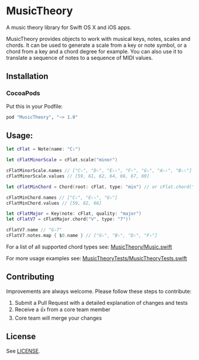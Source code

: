 # MusicTheory
A music theory library for Swift OS X and iOS apps.

MusicTheory provides objects to work with musical keys, notes, scales and chords. It can be used to generate a scale from a key or note symbol, or a chord from a key and a chord degree for example. You can also use it to translate a sequence of notes to a sequence of MIDI values.

## Installation

### CocoaPods

Put this in your Podfile:

```ruby
pod "MusicTheory", "~> 1.0"
```

## Usage:

```swift
let cFlat = Note(name: "C♭")

let cFlatMinorScale = cFlat.scale("minor")

cFlatMinorScale.names // ["C♭", "D♭", "E♭♭", "F♭", "G♭", "A♭♭", "B♭♭"]
cFlatMinorScale.values // [59, 61, 62, 64, 66, 67, 69]

let cFlatMinChord = Chord(root: cFlat, type: "min") // or cFlat.chord("min")

cFlatMinChord.names // ["C♭", "E♭♭", "G♭"]
cFlatMinChord.values // [59, 62, 66]

let cFlatMajor = Key(note: cFlat, quality: "major")
let cFlatV7 = cFlatMajor.chord("V", type: "7")!

cFlatV7.name // "G♭7"
cFlatV7.notes.map { $0.name } // ["G♭", "B♭", "D♭", "F♭"]
```

For a list of all supported chord types see: [MusicTheory/Music.swift](https://github.com/danielbreves/MusicTheory/blob/master/MusicTheory/Music.swift)

For more usage examples see: [MusicTheoryTests/MusicTheoryTests.swift](https://github.com/danielbreves/MusicTheory/blob/master/MusicTheoryTests/MusicTheoryTests.swift)

## Contributing

Improvements are always welcome. Please follow these steps to contribute:

1. Submit a Pull Request with a detailed explanation of changes and tests
2. Receive a :+1: from a core team member
3. Core team will merge your changes

## License

See [LICENSE](LICENSE).
